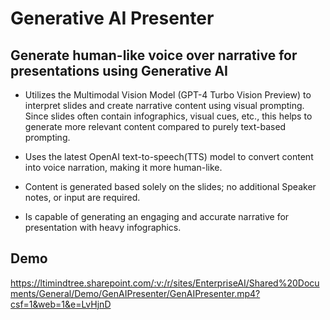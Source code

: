 # Generative AI Presenter
## Generate human-like voice over narrative for presentations using Generative AI

*  Utilizes the Multimodal Vision Model (GPT-4 Turbo Vision Preview) to interpret slides and create narrative content using visual prompting. Since slides often contain infographics, visual cues, etc., this helps to generate more relevant content compared to purely text-based prompting. 

* Uses the latest OpenAI text-to-speech(TTS) model to convert content into voice narration, making it more human-like. 

* Content is generated based solely on the slides; no additional Speaker notes, or input are required.

* Is capable of generating an engaging and accurate narrative for presentation with heavy infographics. 

## Demo

https://ltimindtree.sharepoint.com/:v:/r/sites/EnterpriseAI/Shared%20Documents/General/Demo/GenAIPresenter/GenAIPresenter.mp4?csf=1&web=1&e=LvHjnD

